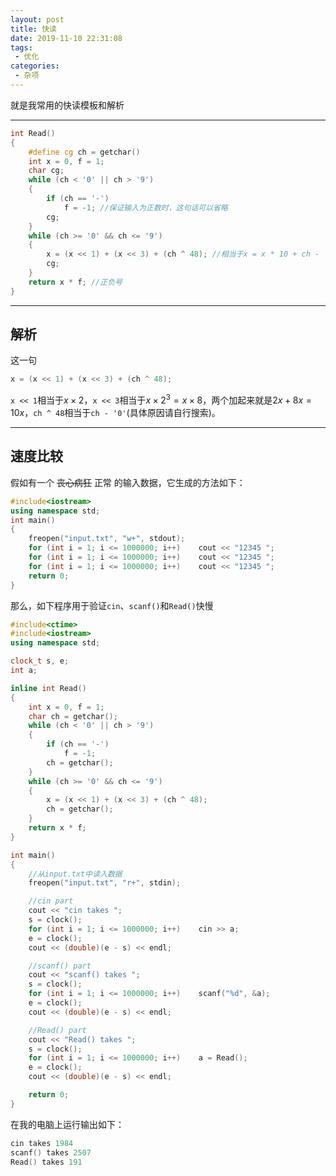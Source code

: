 ```yaml
---
layout: post
title: 快读
date: 2019-11-10 22:31:08
tags:
 - 优化
categories:
 - 杂项
---
```


就是我常用的快读模板和解析

<!-- more -->

---

```cpp
int Read()
{
    #define cg ch = getchar()
    int x = 0, f = 1;
    char cg;
    while (ch < '0' || ch > '9')
    {
        if (ch == '-')
            f = -1; //保证输入为正数时，这句话可以省略
        cg;
    }
    while (ch >= '0' && ch <= '9')
    {
        x = (x << 1) + (x << 3) + (ch ^ 48); //相当于x = x * 10 + ch - '0'
        cg;
    }
    return x * f; //正负号
}
```

---
## 解析

这一句

```cpp
x = (x << 1) + (x << 3) + (ch ^ 48);
```

`x << 1`相当于$x\times2$，`x << 3`相当于$x\times2^3=x\times8$，两个加起来就是$2x+8x=10x$，`ch ^ 48`相当于`ch - '0'`(具体原因请自行搜索)。

---
## 速度比较

假如有一个 ~~丧心病狂~~ 正常 的输入数据，它生成的方法如下：

```cpp
#include<iostream>
using namespace std;
int main()
{
    freopen("input.txt", "w+", stdout);
    for (int i = 1; i <= 1000000; i++)    cout << "12345 ";
    for (int i = 1; i <= 1000000; i++)    cout << "12345 ";
    for (int i = 1; i <= 1000000; i++)    cout << "12345 ";
    return 0;
}
```

那么，如下程序用于验证`cin`、`scanf()`和`Read()`快慢

```cpp
#include<ctime>
#include<iostream>
using namespace std;

clock_t s, e;
int a;

inline int Read()
{
    int x = 0, f = 1;
    char ch = getchar();
    while (ch < '0' || ch > '9')
    {
        if (ch == '-')
            f = -1;
        ch = getchar();
    }
    while (ch >= '0' && ch <= '9')
    {
        x = (x << 1) + (x << 3) + (ch ^ 48);
        ch = getchar();
    }
    return x * f;
}

int main()
{
    //从input.txt中读入数据
    freopen("input.txt", "r+", stdin);

    //cin part
    cout << "cin takes ";
    s = clock();
    for (int i = 1; i <= 1000000; i++)    cin >> a;
    e = clock();
    cout << (double)(e - s) << endl;

    //scanf() part
    cout << "scanf() takes ";
    s = clock();
    for (int i = 1; i <= 1000000; i++)    scanf("%d", &a);
    e = clock();
    cout << (double)(e - s) << endl;

    //Read() part
    cout << "Read() takes ";
    s = clock();
    for (int i = 1; i <= 1000000; i++)    a = Read();
    e = clock();
    cout << (double)(e - s) << endl;

    return 0;
}
```

在我的电脑上运行输出如下：

```cpp
cin takes 1984
scanf() takes 2507
Read() takes 191
```